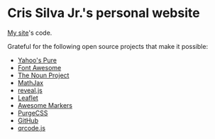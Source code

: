 Cris Silva Jr.'s personal website
=================================

[My site](http://www.crisjr.eng.br)'s code.

Grateful for the following open source projects that make it possible:

- [Yahoo's Pure](https://purecss.io/)
- [Font Awesome](https://fontawesome.io/icons/)
- [The Noun Project](https://thenounproject.com/)
- [MathJax](https://www.mathjax.org/)
- [reveal.js](https://revealjs.com/)
- [Leaflet](https://leafletjs.com/)
- [Awesome Markers](https://github.com/lvoogdt/Leaflet.awesome-markers)
- [PurgeCSS](https://purgecss.com/)
- [GitHub](https://github.com)
- [qrcode.js](https://davidshimjs.github.io/qrcodejs/)
